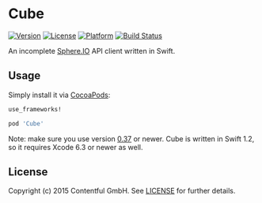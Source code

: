 # Cube

[![Version](https://img.shields.io/cocoapods/v/Cube.svg?style=flat)](http://cocoadocs.org/docsets/Cube)
[![License](https://img.shields.io/cocoapods/l/Cube.svg?style=flat)](http://cocoadocs.org/docsets/Cube)
[![Platform](https://img.shields.io/cocoapods/p/Cube.svg?style=flat)](http://cocoadocs.org/docsets/Cube)
[![Build Status](https://img.shields.io/circleci/project/contentful-labs/Cube.svg?style=flat)](https://circleci.com/gh/contentful-labs/Cube)
<!-- [![Coverage Status](https://img.shields.io/coveralls/contentful-labs/Cube.svg)](https://coveralls.io/r/contentful-labs/Cube?branch=master) -->

An incomplete [Sphere.IO](http://sphere.io) API client written in Swift.

## Usage

Simply install it via [CocoaPods][4]:

```ruby
use_frameworks!

pod 'Cube'
```

Note: make sure you use version [0.37][5] or newer. Cube is written in Swift 1.2,
so it requires Xcode 6.3 or newer as well.

## License

Copyright (c) 2015 Contentful GmbH. See [LICENSE](LICENSE) for further details.


[4]: http://cocoapods.org
[5]: http://blog.cocoapods.org/CocoaPods-0.37/
